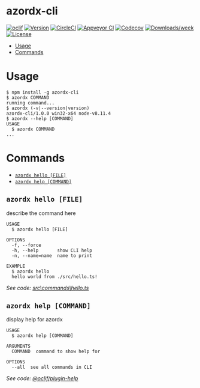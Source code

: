azordx-cli
==========



[![oclif](https://img.shields.io/badge/cli-oclif-brightgreen.svg)](https://oclif.io)
[![Version](https://img.shields.io/npm/v/azordx-cli.svg)](https://npmjs.org/package/azordx-cli)
[![CircleCI](https://circleci.com/gh/VincentViet/azordx-cli/tree/master.svg?style=shield)](https://circleci.com/gh/VincentViet/azordx-cli/tree/master)
[![Appveyor CI](https://ci.appveyor.com/api/projects/status/github/VincentViet/azordx-cli?branch=master&svg=true)](https://ci.appveyor.com/project/VincentViet/azordx-cli/branch/master)
[![Codecov](https://codecov.io/gh/VincentViet/azordx-cli/branch/master/graph/badge.svg)](https://codecov.io/gh/VincentViet/azordx-cli)
[![Downloads/week](https://img.shields.io/npm/dw/azordx-cli.svg)](https://npmjs.org/package/azordx-cli)
[![License](https://img.shields.io/npm/l/azordx-cli.svg)](https://github.com/VincentViet/azordx-cli/blob/master/package.json)

<!-- toc -->
* [Usage](#usage)
* [Commands](#commands)
<!-- tocstop -->
# Usage
<!-- usage -->
```sh-session
$ npm install -g azordx-cli
$ azordx COMMAND
running command...
$ azordx (-v|--version|version)
azordx-cli/1.0.0 win32-x64 node-v8.11.4
$ azordx --help [COMMAND]
USAGE
  $ azordx COMMAND
...
```
<!-- usagestop -->
# Commands
<!-- commands -->
* [`azordx hello [FILE]`](#azordx-hello-file)
* [`azordx help [COMMAND]`](#azordx-help-command)

## `azordx hello [FILE]`

describe the command here

```
USAGE
  $ azordx hello [FILE]

OPTIONS
  -f, --force
  -h, --help       show CLI help
  -n, --name=name  name to print

EXAMPLE
  $ azordx hello
  hello world from ./src/hello.ts!
```

_See code: [src\commands\hello.ts](https://github.com/VincentViet/azordx-cli/blob/v1.0.0/src\commands\hello.ts)_

## `azordx help [COMMAND]`

display help for azordx

```
USAGE
  $ azordx help [COMMAND]

ARGUMENTS
  COMMAND  command to show help for

OPTIONS
  --all  see all commands in CLI
```

_See code: [@oclif/plugin-help](https://github.com/oclif/plugin-help/blob/v2.1.1/src\commands\help.ts)_
<!-- commandsstop -->
